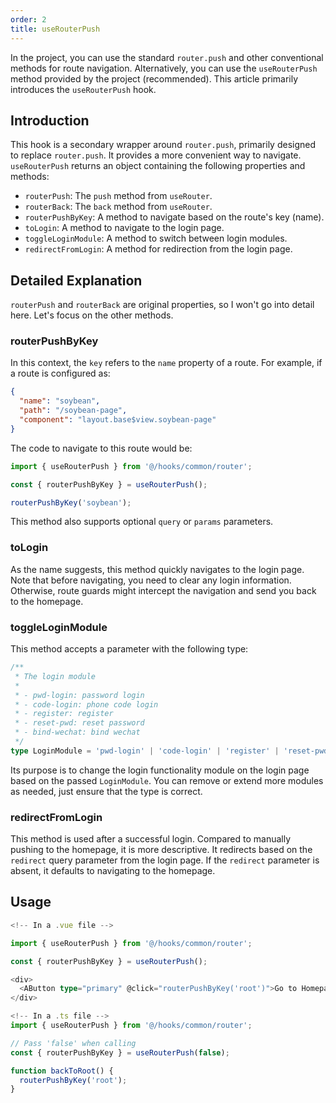 ```yaml
---
order: 2
title: useRouterPush
---
```



In the project, you can use the standard `router.push` and other conventional methods for route navigation. Alternatively, you can use the `useRouterPush` method provided by the project (recommended). This article primarily introduces the `useRouterPush` hook.

## Introduction

This hook is a secondary wrapper around `router.push`, primarily designed to replace `router.push`. It provides a more convenient way to navigate. `useRouterPush` returns an object containing the following properties and methods:

- `routerPush`: The `push` method from `useRouter`.
- `routerBack`: The `back` method from `useRouter`.
- `routerPushByKey`: A method to navigate based on the route's key (name).
- `toLogin`: A method to navigate to the login page.
- `toggleLoginModule`: A method to switch between login modules.
- `redirectFromLogin`: A method for redirection from the login page.

## Detailed Explanation

`routerPush` and `routerBack` are original properties, so I won't go into detail here. Let's focus on the other methods.

### routerPushByKey

In this context, the `key` refers to the `name` property of a route. For example, if a route is configured as:

```json
{
  "name": "soybean",
  "path": "/soybean-page",
  "component": "layout.base$view.soybean-page"
}
```

The code to navigate to this route would be:

```ts
import { useRouterPush } from '@/hooks/common/router';

const { routerPushByKey } = useRouterPush();

routerPushByKey('soybean');
```

This method also supports optional `query` or `params` parameters.

### toLogin

As the name suggests, this method quickly navigates to the login page. Note that before navigating, you need to clear any login information. Otherwise, route guards might intercept the navigation and send you back to the homepage.

### toggleLoginModule

This method accepts a parameter with the following type:

```ts
/**
 * The login module
 *
 * - pwd-login: password login
 * - code-login: phone code login
 * - register: register
 * - reset-pwd: reset password
 * - bind-wechat: bind wechat
 */
type LoginModule = 'pwd-login' | 'code-login' | 'register' | 'reset-pwd' | 'bind-wechat';
```

Its purpose is to change the login functionality module on the login page based on the passed `LoginModule`. You can remove or extend more modules as needed, just ensure that the type is correct.

### redirectFromLogin

This method is used after a successful login. Compared to manually pushing to the homepage, it is more descriptive. It redirects based on the `redirect` query parameter from the login page. If the `redirect` parameter is absent, it defaults to navigating to the homepage.

## Usage

```ts
<!-- In a .vue file -->

import { useRouterPush } from '@/hooks/common/router';

const { routerPushByKey } = useRouterPush();

<div>
  <AButton type="primary" @click="routerPushByKey('root')">Go to Homepage</AButton>
</div>
```

```ts
<!-- In a .ts file -->
import { useRouterPush } from '@/hooks/common/router';

// Pass 'false' when calling
const { routerPushByKey } = useRouterPush(false);

function backToRoot() {
  routerPushByKey('root');
}
```
